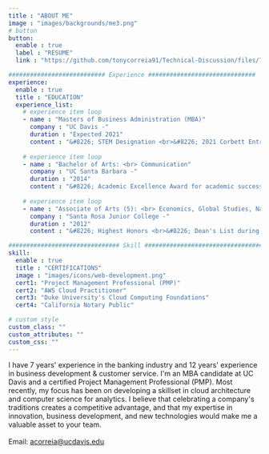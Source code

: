 ```yaml
---
title : "ABOUT ME"
image : "images/backgrounds/me3.png"
# button
button:
  enable : true
  label : "RESUME"
  link : "https://github.com/tonycorreia91/Technical-Discussion/files/7804243/Tony.Correia.Resume.pdf"

########################### Experience ##############################
experience:
  enable : true
  title : "EDUCATION"
  experience_list:
    # experience item loop
    - name : "Masters of Business Administration (MBA)"
      company : "UC Davis -"
      duration : "Expected 2021"
      content : "&#8226; STEM Designation <br>&#8226; 2021 Corbett Entrepreneurship Fellow, awarded to an MBA student for motivation, potential, and passion for succeeding in the entrepreneurial world."
      
    # experience item loop
    - name : "Bachelor of Arts: <br> Communication"
      company : "UC Santa Barbara -"
      duration : "2014"
      content : "&#8226; Academic Excellence Award for academic success and community outreach (1 of 106 in graduating class) <br>&#8226; Department Recognitions and Honors for research in the field resulting in publication (1 of 7 in department) <br>&#8226;  Lambda Pi Eta for involvement with National Communication Honors Society (1 of 30 in department)"
      
    # experience item loop
    - name : "Associate of Arts (5): <br> Economics, Global Studies, Natural Sciences, Social Sciences, Humanities"
      company : "Santa Rosa Junior College -"
      duration : "2012"
      content : "&#8226; Highest Honors <br>&#8226; Dean's List during all semesters of attendance"

############################### Skill #################################
skill:
  enable : true
  title : "CERTIFICATIONS"
  image : "images/icons/web-development.png"
  cert1: "Project Management Professional (PMP)"
  cert2: "AWS Cloud Practitioner"
  cert3: "Duke University's Cloud Computing Foundations"
  cert4: "California Notary Public"

# custom style
custom_class: "" 
custom_attributes: "" 
custom_css: ""
---
```


I have 7 years' experience in the banking industry and 12 years' experience in business development & customer service. I'm an MBA candidate at UC Davis and a certified Project Management Professional (PMP). Most recently, my focus has been on developing a skillset in cloud architecture and computer science for analytics. I believe that celebrating a company's traditions creates a competitive advantage, and that my expertise in innovation, business development, and new technologies would make me a valuable asset to your team. <br> <br> Email: acorreia@ucdavis.edu 